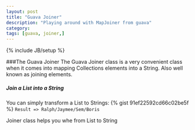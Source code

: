 ```yaml
---
layout: post
title: "Guava Joiner"
description: "Playing around with MapJoiner from guava"
category: 
tags: [guava, joiner,]
---
```

{% include JB/setup %}

###The Guava Joiner
The Guava Joiner class is a very convenient class when it comes into mapping Collections elements into a String. Also well known as joining elements.

##### Join a List into a String
You can simply transform a List to Strings:
{% gist 91ef22592cd66c02be5f %} 
`Result => Ralph/Jaymee/Sem/Boris`



Joiner class helps you whe from List to String